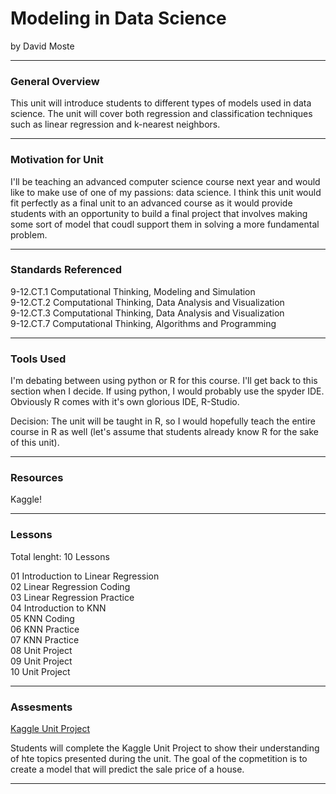 # Modeling in Data Science
by David Moste

-----

### General Overview
This unit will introduce students to different types of models used in data science. The unit will cover both regression and classification techniques such as linear regression and k-nearest neighbors.

---

### Motivation for Unit
I'll be teaching an advanced computer science course next year and would like to make use of one of my passions: data science. I think this unit would fit perfectly as a final unit to an advanced course as it would provide students with an opportunity to build a final project that involves making some sort of model that coudl support them in solving a more fundamental problem.

---

### Standards Referenced
9-12.CT.1 Computational Thinking, Modeling and Simulation  
9-12.CT.2 Computational Thinking, Data Analysis and Visualization  
9-12.CT.3 Computational Thinking, Data Analysis and Visualization  
9-12.CT.7 Computational Thinking, Algorithms and Programming

---

### Tools Used
I'm debating between using python or R for this course. I'll get back to this section when I decide. If using python, I would probably use the spyder IDE. Obviously R comes with it's own glorious IDE, R-Studio.

Decision: The unit will be taught in R, so I would hopefully teach the entire course in R as well (let's assume that students already know R for the sake of this unit).

---

### Resources
Kaggle!

---

### Lessons
Total lenght: 10 Lessons

01 Introduction to Linear Regression  
02 Linear Regression Coding  
03 Linear Regression Practice  
04 Introduction to KNN  
05 KNN Coding  
06 KNN Practice  
07 KNN Practice   
08 Unit Project  
09 Unit Project  
10 Unit Project

---

### Assesments
[Kaggle Unit Project](https://www.kaggle.com/competitions/house-prices-advanced-regression-techniques/data)

Students will complete the Kaggle Unit Project to show their understanding of hte topics presented during the unit. The goal of the copmetition is to create a model that will predict the sale price of a house.

---